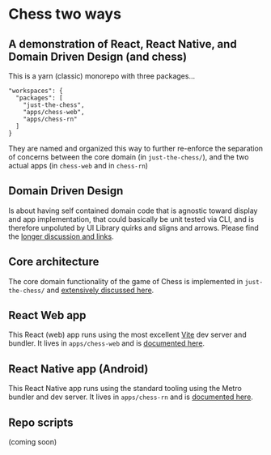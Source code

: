 # Chess two ways
## A demonstration of React, React Native, and Domain Driven Design (and chess)

This is a yarn (classic) monorepo with three packages...
```  
"workspaces": {
  "packages": [
    "just-the-chess",
    "apps/chess-web",
    "apps/chess-rn"
  ]
}
```

They are named and organized this way to further re-enforce the separation of concerns between the core domain (in `just-the-chess/`), and the two actual apps (in `chess-web` and in `chess-rn`)

## Domain Driven Design 
Is about having self contained domain code that is agnostic toward display and app implementation, that could basically be unit tested via CLI, and is therefore unpoluted by UI Library quirks and sligns and arrows.  Please find the [longer discussion and links](./DDD.md).

## Core architecture
The core domain functionality of the game of Chess is implemented in `just-the-chess/` and [extensively discussed here](./just-the-chess/CORE_ARCH.md). 

## React Web app
This React (web) app runs using the most excellent [Vite](https://vitejs.dev/) dev server and bundler.  It lives in `apps/chess-web` and is [documented here](./apps/chess-web/README.md).

## React Native app (Android)
This React Native app runs using the standard tooling using the Metro bundler and dev server.  It lives in `apps/chess-rn` and is [documented here](./apps/chess-rn/README.md).

## Repo scripts

(coming soon)

